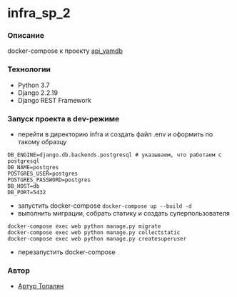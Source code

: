 # infra_sp_2
### Описание
docker-compose к проекту [api_yamdb](https://github.com/ArturTopalyan/api_yamdb)
### Технологии

- Python 3.7
- Django 2.2.19
- Django REST Framework
 
### Запуск проекта в dev-режиме
- перейти в директорию infra и создать файл .env и оформить по такому образцу
```
DB_ENGINE=django.db.backends.postgresql # указываем, что работаем с postgresql
DB_NAME=postgres
POSTGRES_USER=postgres
POSTGRES_PASSWORD=postgres
DB_HOST=db
DB_PORT=5432 
```
- запустить docker-compose ```docker-compose up --build -d```
- выполнить миграции, собрать статику и создать суперпользователя
```
docker-compose exec web python manage.py migrate
docker-compose exec web python manage.py collectstatic
docker-compose exec web python manage.py createsuperuser
```
- перезапустить docker-compose
### Автор
* [Артур Топалян](https://github.com/ArturTopalyan)
